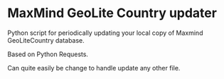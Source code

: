MaxMind GeoLite Country updater
============

Python script for periodically updating your local copy of Maxmind GeoLiteCountry database.

Based on Python Requests.

Can quite easily be change to handle update any other file.
